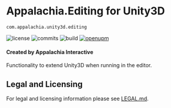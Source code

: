 # Appalachia.Editing for Unity3D

`com.appalachia.unity3d.editing`

![license](https://img.shields.io/github/license/AppalachiaInteractive/com.appalachia.unity3d.editing?)
![commits](https://img.shields.io/github/commit-activity/m/AppalachiaInteractive/com.appalachia.unity3d.editing?)
![build](https://img.shields.io/github/workflow/status/AppalachiaInteractive/com.appalachia.unity3d.editing/CI)
[![openupm](https://img.shields.io/npm/v/com.appalachia.unity3d.editing?label=openupm&registry_uri=https://package.openupm.com)](https://openupm.com/packages/com.appalachia.unity3d.editing?/)

#### Created by Appalachia Interactive

Functionality to extend Unity3D when running in the editor.

## Legal and Licensing
For legal and licensing information please see [LEGAL.md](./LEGAL.md).
